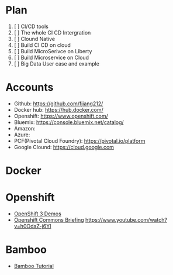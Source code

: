 # Plan
1. [ ] CI/CD tools 
2. [ ] The whole CI CD Intergration
3. [ ] Clound Native
4. [ ] Build CI CD on cloud
5. [ ] Build MicroSerivce on Liberty
6. [ ] Build Microservice on Cloud
7. [ ] Big Data User case and example

# Accounts
* Github: https://github.com/fjiang212/
* Docker hub: https://hub.docker.com/
* Openshift: https://www.openshift.com/
* Bluemix: https://console.bluemix.net/catalog/
* Amazon: 
* Azure:
* PCF(Pivotal Cloud Foundry): https://pivotal.io/platform
* Google Clound: https://cloud.google.com


# Docker


# Openshift

* [OpenShift 3 Demos](https://www.youtube.com/playlist?list=PLaR6Rq6Z4Iqficb-XqeydZD_ZTD3XEwBp)
* [Openshift Commons Briefing](https://www.youtube.com/watch?v=OtrmMzQWqfA&list=PLaR6Rq6Z4IqdIM7LtosKqi3LlYXyxjwnj)
https://www.youtube.com/watch?v=h0OdaZ-j6YI
# Bamboo
* [Bamboo Tutorial](https://www.youtube.com/watch?v=fZkfhN1_YgE&list=PLaD4FvsFdarQp-qHSr3EqWz1WLFa-HUeD)
